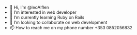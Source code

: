 - 👋 Hi, I’m @leoAlflen
- 👀 I’m interested in web developer  
- 🌱 I’m currently learning Ruby on Rails
- 💞️ I’m looking to collaborate on web development
- 📫 How to reach me on my phone number +353 0852056832

<!---
leoAlflen/leoAlflen is a ✨ special ✨ repository because its `README.md` (this file) appears on your GitHub profile.
You can click the Preview link to take a look at your changes.
--->

